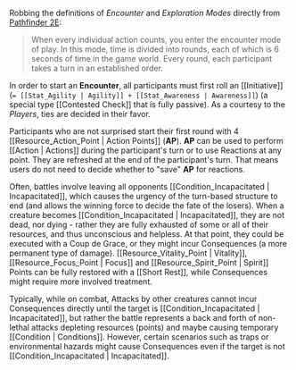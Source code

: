 Robbing the definitions of _Encounter_ and _Exploration Modes_ directly from [Pathfinder 2E](https://2e.aonprd.com):

> When every individual action counts, you enter the encounter mode of play. In this mode, time is divided into rounds, each of which is 6 seconds of time in the game world. Every round, each participant takes a turn in an established order.

In order to start an **Encounter**, all participants must first roll an [[Initiative]] (`= [[Stat_Agility | Agility]] + [[Stat_Awareness | Awareness]]`) (a special type [[Contested Check]] that is fully passive). As a courtesy to the _Players_, ties are decided in their favor.

Participants who are not surprised start their first round with 4 [[Resource_Action_Point | Action Points]] (**AP**). **AP** can be used to perform [[Action | Actions]] during the participant's turn or to use Reactions at any point. They are refreshed at the end of the participant's turn. That means users do not need to decide whether to "save" **AP** for reactions.

Often, battles involve leaving all opponents [[Condition_Incapacitated | Incapacitated]], which causes the urgency of the turn-based structure to end (and allows the winning force to decide the fate of the losers). When a creature becomes [[Condition_Incapacitated | Incapacitated]], they are not dead, nor dying - rather they are fully exhausted of some or all of their resources, and thus unconscious and helpless. At that point, they could be executed with a Coup de Grace, or they might incur Consequences (a more permanent type of damage). [[Resource_Vitality_Point | Vitality]], [[Resource_Focus_Point | Focus]] and [[Resource_Spirit_Point | Spirit]] Points can be fully restored with a [[Short Rest]], while Consequences might require more involved treatment.

Typically, while on combat, Attacks by other creatures cannot incur Consequences directly until the target is [[Condition_Incapacitated | Incapacitated]], but rather the battle represents a back and forth of non-lethal attacks depleting resources (points) and maybe causing temporary [[Condition | Conditions]]. However, certain scenarios such as traps or environmental hazards might cause Consequences even if the target is not [[Condition_Incapacitated | Incapacitated]].
